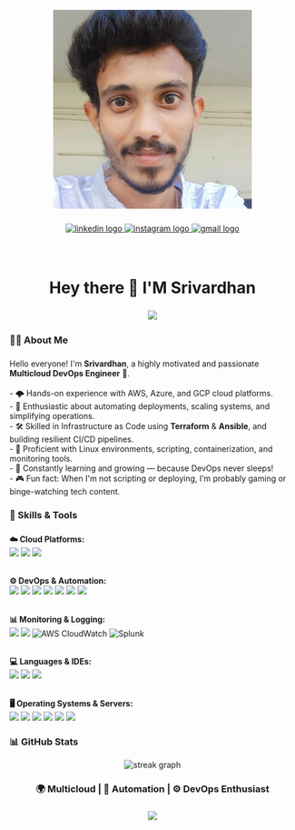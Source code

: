 <br clear="both">

<div align="center">
  <img height="350" src="https://github.com/vardhan1228/vardhan1228/blob/main/hero-bg1.jpg?raw=true"/>
</div>

###

<div align="center">
  <a href="https://www.linkedin.com/in/srivardhan1228/" target="_blank">
    <img src="https://img.shields.io/static/v1?message=LinkedIn&logo=linkedin&label=srivardhan&color=0077B5&logoColor=red&labelColor=&style=for-the-badge" height="25" alt="linkedin logo" />
  </a>
  <a href="https://www.instagram.com/sri_vardhan_vallabhaneni/" target="_blank">
    <img src="https://img.shields.io/static/v1?message=Instagram&logo=instagram&label=&color=E4405F&logoColor=white&labelColor=&style=for-the-badge" height="25" alt="instagram logo" />
  </a>
  <a href="mailto:vvardhan2211@gmail.com" target="_blank">
    <img src="https://img.shields.io/static/v1?message=Gmail&logo=gmail&label=&color=D14836&logoColor=white&labelColor=yellow&style=for-the-badge" height="25" alt="gmail logo" />
  </a>
</div>

###

<br clear="both">

<h1 align="center">Hey there 👋 I'M Srivardhan</h1>

###

<div align="center">
  <img src="https://visitor-badge.laobi.icu/badge?page_id=vardhan1228.vardhan1228&left_color=darkgreen&right_color=peru&left_text=Visitors" />
</div>

###

<h3 align="left">👨‍💻 About Me</h3>

###

<p align="left">
  Hello everyone! I'm <strong>Srivardhan</strong>, a highly motivated and passionate <strong>Multicloud DevOps Engineer</strong> 🚀.<br><br>
  - 🌩 Hands-on experience with AWS, Azure, and GCP cloud platforms.<br>
  - 🔄 Enthusiastic about automating deployments, scaling systems, and simplifying operations.<br>
  - 🛠 Skilled in Infrastructure as Code using <strong>Terraform</strong> & <strong>Ansible</strong>, and building resilient CI/CD pipelines.<br>
  - 🐧 Proficient with Linux environments, scripting, containerization, and monitoring tools.<br>
  - 🌱 Constantly learning and growing — because DevOps never sleeps!<br>
  - 🎮 Fun fact: When I'm not scripting or deploying, I’m probably gaming or binge-watching tech content.
</p>

###

<h3 align="left">🧰 Skills & Tools</h3>

###

<div align="left">
  <strong>☁️ Cloud Platforms:</strong><br>
  <img src="https://cdn.jsdelivr.net/gh/devicons/devicon/icons/amazonwebservices/amazonwebservices-plain-wordmark.svg" height="40"/>
  <img src="https://cdn.jsdelivr.net/gh/devicons/devicon/icons/azure/azure-original.svg" height="40"/>
  <img src="https://cdn.jsdelivr.net/gh/devicons/devicon/icons/googlecloud/googlecloud-original.svg" height="40"/>
  <br><br>

  <strong>⚙️ DevOps & Automation:</strong><br>
  <img src="https://cdn.jsdelivr.net/gh/devicons/devicon/icons/terraform/terraform-original.svg" height="40"/>
  <img src="https://cdn.jsdelivr.net/gh/devicons/devicon/icons/ansible/ansible-original.svg" height="40"/>
  <img src="https://cdn.jsdelivr.net/gh/devicons/devicon/icons/git/git-original.svg" height="40"/>
  <img src="https://cdn.jsdelivr.net/gh/devicons/devicon/icons/docker/docker-plain-wordmark.svg" height="40"/>
  <img src="https://cdn.jsdelivr.net/gh/devicons/devicon/icons/kubernetes/kubernetes-plain.svg" height="40"/>
  <img src="https://cdn.jsdelivr.net/gh/devicons/devicon/icons/circleci/circleci-plain.svg" height="40"/>
  <img src="https://cdn.jsdelivr.net/gh/devicons/devicon/icons/argocd/argocd-original.svg" height="40"/>
  <br><br>

  <strong>📊 Monitoring & Logging:</strong><br>
  <img src="https://cdn.jsdelivr.net/gh/devicons/devicon/icons/prometheus/prometheus-original.svg" height="40"/>
  <img src="https://cdn.jsdelivr.net/gh/devicons/devicon/icons/grafana/grafana-original.svg" height="40"/>
  <img src="https://d33wubrfki0l68.cloudfront.net/1e7b0c005a0e545f7caaf5aca534421721cc5a70/48637/images/aws/00-icons/cloudwatch.png" height="40" title="AWS CloudWatch" alt="AWS CloudWatch"/>
  <img src="https://cdn.worldvectorlogo.com/logos/splunk-2.svg" height="40" title="Splunk" alt="Splunk"/>
  <br><br>

  <strong>💻 Languages & IDEs:</strong><br>
  <img src="https://cdn.jsdelivr.net/gh/devicons/devicon/icons/python/python-original.svg" height="40"/>
  <img src="https://cdn.jsdelivr.net/gh/devicons/devicon/icons/vscode/vscode-original.svg" height="40"/>
  <img src="https://cdn.jsdelivr.net/gh/devicons/devicon/icons/pycharm/pycharm-original.svg" height="40"/>
  <br><br>

  <strong>🖥 Operating Systems & Servers:</strong><br>
  <img src="https://cdn.jsdelivr.net/gh/devicons/devicon/icons/linux/linux-original.svg" height="40"/>
  <img src="https://cdn.jsdelivr.net/gh/devicons/devicon/icons/ubuntu/ubuntu-plain.svg" height="40"/>
  <img src="https://cdn.jsdelivr.net/gh/devicons/devicon/icons/windows8/windows8-original.svg" height="40"/>
  <img src="https://cdn.jsdelivr.net/gh/devicons/devicon/icons/tomcat/tomcat-original.svg" height="40"/>
  <img src="https://cdn.jsdelivr.net/gh/devicons/devicon/icons/nginx/nginx-original.svg" height="40"/>
  <img src="https://cdn.jsdelivr.net/gh/devicons/devicon/icons/apache/apache-original.svg" height="40"/>
</div>

###

<h3 align="left">📊 GitHub Stats</h3>

<div align="center">
  <img src="https://streak-stats.demolab.com?user=vardhan1228&locale=en&mode=daily&theme=dark&hide_border=false&border_radius=5&order=3" height="220" alt="streak graph" />
</div>

###

<h3 align="center">🌍 Multicloud | 🔁 Automation | ⚙️ DevOps Enthusiast</h3>

###

<div align="center">
  <img src="https://profile-counter.glitch.me/vardhan1228/count.svg?" />
</div>
